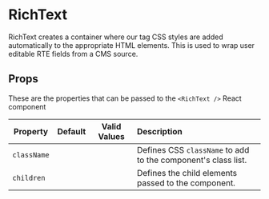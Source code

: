 # RichText

RichText creates a container where our tag CSS styles are added automatically to the appropriate HTML elements.  This is used to wrap user editable RTE fields from a CMS source.

## Props

These are the properties that can be passed to the `<RichText />` React component

Property | Default | Valid Values | Description
--- | --- | --- |:---
`className` | &nbsp; |  &nbsp; | Defines CSS `className` to add to the component's class list.
`children` | &nbsp; |  &nbsp; | Defines the child elements passed to the component.
 